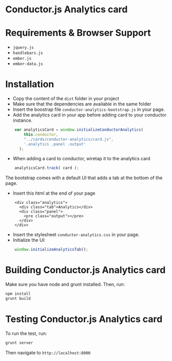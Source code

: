 # Conductor.js Analytics card

# Requirements & Browser Support

- `jquery.js`
- `handlebars.js`
- `ember.js`
- `ember-data.js`

# Installation

* Copy the content of the `dist` folder in your project
* Make sure that the dependencies are available in the same folder
* Insert the boostrap file `conductor-analytics-bootstrap.js` in your page.
* Add the analytics card in your app before adding card to your conductor instance.

```js
    var analyticsCard = window.initializeConductorAnalytics(
        this.conductor,
        "../cards/conductor-analytics/card.js",
        '.analytics .panel .output'
      );
```

* When adding a card to conductor, wiretap it to the analytics card

```js
    analyticsCard.track( card );
```

The bootstrap comes with a default UI that adds a tab at the bottom of the page.

* Insert this html at the end of your page

```
    <div class="analytics">
      <div class="tab">Analytics</div>
      <div class="panel">
        <pre class="output"></pre>
      </div>
    </div>
```

* Insert the stylesheet `conductor-analytics.css` in your page.
* Initialize the UI:

```js
    window.initializeAnalyticsTab();
```

# Building Conductor.js Analytics card

Make sure you have node and grunt installed.  Then, run:
```sh
npm install
grunt build
```

# Testing Conductor.js Analytics card

To run the test, run:
```sh
grunt server
```

Then navigate to `http://localhost:8000`
